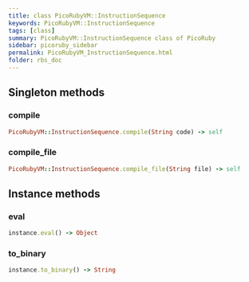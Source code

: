 ```yaml
---
title: class PicoRubyVM::InstructionSequence
keywords: PicoRubyVM::InstructionSequence
tags: [class]
summary: PicoRubyVM::InstructionSequence class of PicoRuby
sidebar: picoruby_sidebar
permalink: PicoRubyVM_InstructionSequence.html
folder: rbs_doc
---
```

## Singleton methods
### compile

```ruby
PicoRubyVM::InstructionSequence.compile(String code) -> self
```
### compile_file

```ruby
PicoRubyVM::InstructionSequence.compile_file(String file) -> self
```
## Instance methods
### eval

```ruby
instance.eval() -> Object
```
### to_binary

```ruby
instance.to_binary() -> String
```
